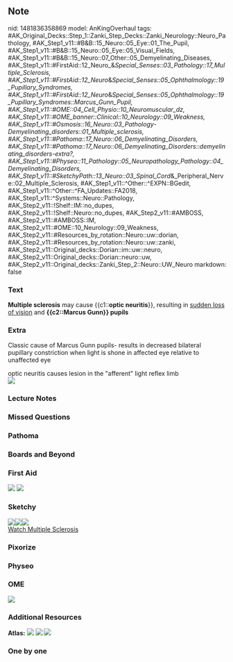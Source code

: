 ## Note
nid: 1481836358869
model: AnKingOverhaul
tags: #AK_Original_Decks::Step_1::Zanki_Step_Decks::Zanki_Neurology::Neuro_Pathology, #AK_Step1_v11::#B&B::15_Neuro::05_Eye::01_The_Pupil, #AK_Step1_v11::#B&B::15_Neuro::05_Eye::05_Visual_Fields, #AK_Step1_v11::#B&B::15_Neuro::07_Other::05_Demyelinating_Diseases, #AK_Step1_v11::#FirstAid::12_Neuro_&_Special_Senses::03_Pathology::17_Multiple_Sclerosis, #AK_Step1_v11::#FirstAid::12_Neuro_&_Special_Senses::05_Ophthalmology::19_Pupillary_Syndromes, #AK_Step1_v11::#FirstAid::12_Neuro_&_Special_Senses::05_Ophthalmology::19_Pupillary_Syndromes::Marcus_Gunn_Pupil, #AK_Step1_v11::#OME::04_Cell_Physio::10_Neuromuscular_dz, #AK_Step1_v11::#OME_banner::Clinical::10_Neurology::09_Weakness, #AK_Step1_v11::#Osmosis::16_Neuro::03_Pathology_-_Demyelinating_disorders::01_Multiple_sclerosis, #AK_Step1_v11::#Pathoma::17_Neuro::06_Demyelinating_Disorders, #AK_Step1_v11::#Pathoma::17_Neuro::06_Demyelinating_Disorders::demyelinating_disorders-extra?, #AK_Step1_v11::#Physeo::11_Pathology::05_Neuropathology_Pathology::04_Demyelinating_Disorders, #AK_Step1_v11::#SketchyPath::13_Neuro::03_Spinal_Cord_&_Peripheral_Nerve::02_Multiple_Sclerosis, #AK_Step1_v11::^Other::^EXPN::BGedit, #AK_Step1_v11::^Other::^FA_Updates::FA2018, #AK_Step1_v11::^Systems::Neuro::Pathology, #AK_Step2_v11::!Shelf::IM::no_dupes, #AK_Step2_v11::!Shelf::Neuro::no_dupes, #AK_Step2_v11::#AMBOSS, #AK_Step2_v11::#AMBOSS::IM, #AK_Step2_v11::#OME::10_Neurology::09_Weakness, #AK_Step2_v11::#Resources_by_rotation::Neuro::uw::dorian, #AK_Step2_v11::#Resources_by_rotation::Neuro::uw::zanki, #AK_Step2_v11::Original_decks::Dorian::im::uw::neuro, #AK_Step2_v11::Original_decks::Dorian::neuro::uw, #AK_Step2_v11::Original_decks::Zanki_Step_2::Neuro::UW_Neuro
markdown: false

### Text
<p dir="ltr" style="margin-top: 0pt; margin-bottom: 0pt;">
<span style=
"background-color: (255, 255, 255);vertical-align: baseline"><b>Multiple
sclerosis</b></span> <span style=
"background-color: (255, 255, 255); vertical-align: baseline;">may
cause</span> <span style=
"background-color: (255, 255, 255); vertical-align: baseline;">{{c1::<b>optic
neuritis</b>}}</span><span style=
"background-color: (255, 255, 255); vertical-align: baseline;">,
resulting in</span> <span style=
"background-color: (255, 255, 255); vertical-align: baseline;"><u>sudden
loss of vision</u></span> <span style=
"background-color: (255, 255, 255); vertical-align: baseline;">and</span>
<b><span style=
"background-color: (255, 255, 255); vertical-align: baseline;">{{c2::<span style="background-color: (255, 255, 255); vertical-align: baseline;">Marcus</span>
<span style=
"background-color: (255, 255, 255); vertical-align: baseline;">Gunn</span>}}</span>
<span style=
"background-color: (255, 255, 255); vertical-align: baseline;">pupils</span></b>

### Extra
Classic cause of Marcus Gunn pupils- results in decreased bilateral
pupillary constriction when <span class=
"amboss-mark amboss-mark-single" data-markjs="true" data-phrase-id=
"PfbWmG" data-phrase-term="light" id="mark-7">light</span> is shone
in affected <span class="amboss-mark amboss-mark-single"
data-markjs="true" data-phrase-id="p0cLSa0" data-phrase-term="eye"
id="mark-9">eye</span> relative to unaffected <span class=
"amboss-mark amboss-mark-single" data-markjs="true" data-phrase-id=
"p0cLSa0" data-phrase-term="eye" id="mark-10">eye</span>
<div>
  <span data-markjs="true" class="amboss-mark amboss-mark-single"
  data-phrase-id="4db3Js" data-phrase-term="optic neuritis" id=
  "mark-5">optic neuritis</span> causes lesion in the "afferent"
  <span data-markjs="true" class="amboss-mark amboss-mark-single"
  data-phrase-id="PfbWmG" data-phrase-term="light" id=
  "mark-6">light</span> reflex limb
</div>
<div><img src="paste-10342281248769.jpg" draggable="false"></div>

### Lecture Notes


### Missed Questions


### Pathoma


### Boards and Beyond


### First Aid
<img src="tmpvWTtAy.png"> <img src="tmpKCcQ2r.png">

### Sketchy
<div><img src=
"Screen%20Shot%202020-03-14%20at%2010.08.43%20AM.JPG"><img src=
"Screen%20Shot%202020-03-14%20at%2010.08.53%20AM.JPG"><img src=
"Zoverall%20picture%20(102)_1566160514431.JPG"></div><a href=
"https://dashboard.sketchy.com/study/medical/courses/medical-pathophysiology/units/medical-pathophysiology-neuro/videos/medical-pathophysiology-neuro-spinal-cord-and-peripheral-nerve-multiple-sclerosis?utm_source=anki&utm_medium=partnership&utm_campaign=february_update&utm_content=medical">Watch
Multiple Sclerosis</a>

### Pixorize


### Physeo


### OME
<div class="ome-widget">
  <a href=
  "https://onlinemeded.org/spa/neurology/weakness/acquire?ref=anki">
  <img src="_OME_AnkiFlashcards_Lesson_2.png"></a>
</div>

### Additional Resources
<b>Atlas:</b> <img src="tmpzkjp3q.png" class="resizer"> <img src=
"tmpaRwq2r.png" class="resizer"> <img src=
"multiple%20sclerosis.png" style="" class="resizer">

### One by one

